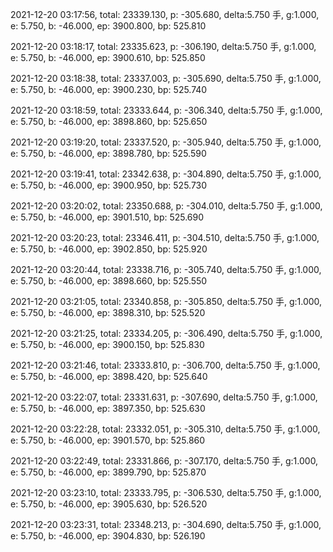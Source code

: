 2021-12-20 03:17:56, total: 23339.130, p: -305.680, delta:5.750 手, g:1.000, e: 5.750, b: -46.000, ep: 3900.800, bp: 525.810

2021-12-20 03:18:17, total: 23335.623, p: -306.190, delta:5.750 手, g:1.000, e: 5.750, b: -46.000, ep: 3900.610, bp: 525.850

2021-12-20 03:18:38, total: 23337.003, p: -305.690, delta:5.750 手, g:1.000, e: 5.750, b: -46.000, ep: 3900.230, bp: 525.740

2021-12-20 03:18:59, total: 23333.644, p: -306.340, delta:5.750 手, g:1.000, e: 5.750, b: -46.000, ep: 3898.860, bp: 525.650

2021-12-20 03:19:20, total: 23337.520, p: -305.940, delta:5.750 手, g:1.000, e: 5.750, b: -46.000, ep: 3898.780, bp: 525.590

2021-12-20 03:19:41, total: 23342.638, p: -304.890, delta:5.750 手, g:1.000, e: 5.750, b: -46.000, ep: 3900.950, bp: 525.730

2021-12-20 03:20:02, total: 23350.688, p: -304.010, delta:5.750 手, g:1.000, e: 5.750, b: -46.000, ep: 3901.510, bp: 525.690

2021-12-20 03:20:23, total: 23346.411, p: -304.510, delta:5.750 手, g:1.000, e: 5.750, b: -46.000, ep: 3902.850, bp: 525.920

2021-12-20 03:20:44, total: 23338.716, p: -305.740, delta:5.750 手, g:1.000, e: 5.750, b: -46.000, ep: 3898.660, bp: 525.550

2021-12-20 03:21:05, total: 23340.858, p: -305.850, delta:5.750 手, g:1.000, e: 5.750, b: -46.000, ep: 3898.310, bp: 525.520

2021-12-20 03:21:25, total: 23334.205, p: -306.490, delta:5.750 手, g:1.000, e: 5.750, b: -46.000, ep: 3900.150, bp: 525.830

2021-12-20 03:21:46, total: 23333.810, p: -306.700, delta:5.750 手, g:1.000, e: 5.750, b: -46.000, ep: 3898.420, bp: 525.640

2021-12-20 03:22:07, total: 23331.631, p: -307.690, delta:5.750 手, g:1.000, e: 5.750, b: -46.000, ep: 3897.350, bp: 525.630

2021-12-20 03:22:28, total: 23332.051, p: -305.310, delta:5.750 手, g:1.000, e: 5.750, b: -46.000, ep: 3901.570, bp: 525.860

2021-12-20 03:22:49, total: 23331.866, p: -307.170, delta:5.750 手, g:1.000, e: 5.750, b: -46.000, ep: 3899.790, bp: 525.870

2021-12-20 03:23:10, total: 23333.795, p: -306.530, delta:5.750 手, g:1.000, e: 5.750, b: -46.000, ep: 3905.630, bp: 526.520

2021-12-20 03:23:31, total: 23348.213, p: -304.690, delta:5.750 手, g:1.000, e: 5.750, b: -46.000, ep: 3904.830, bp: 526.190